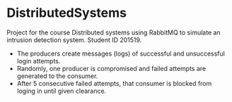 # DistributedSystems
Project for the course Distributed systems using RabbitMQ to simulate an intrusion detection system.
Student ID 201519.
* The producers create messages (logs) of successful and unsuccessful login attempts.
* Randomly, one producer is compromised and failed attempts are generated to the consumer.
* After 5 consecutive failed attempts, that consumer is blocked from loging in until given clearance.
